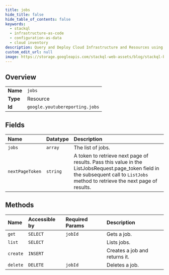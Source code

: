 ```yaml
---
title: jobs
hide_title: false
hide_table_of_contents: false
keywords:
  - stackql
  - infrastructure-as-code
  - configuration-as-data
  - cloud inventory
description: Query and Deploy Cloud Infrastructure and Resources using SQL
custom_edit_url: null
image: https://storage.googleapis.com/stackql-web-assets/blog/stackql-blog-post-featured-image.png
---
```

  
    

## Overview
<table><tbody>
<tr><td><b>Name</b></td><td><code>jobs</code></td></tr>
<tr><td><b>Type</b></td><td>Resource</td></tr>
<tr><td><b>Id</b></td><td><code>google.youtubereporting.jobs</code></td></tr>
</tbody></table>

## Fields
| Name | Datatype | Description |
|:-----|:---------|:------------|
| `jobs` | `array` | The list of jobs. |
| `nextPageToken` | `string` | A token to retrieve next page of results. Pass this value in the ListJobsRequest.page_token field in the subsequent call to `ListJobs` method to retrieve the next page of results. |
## Methods
| Name | Accessible by | Required Params | Description |
|:-----|:--------------|:----------------|:------------|
| `get` | `SELECT` | `jobId` | Gets a job. |
| `list` | `SELECT` |  | Lists jobs. |
| `create` | `INSERT` |  | Creates a job and returns it. |
| `delete` | `DELETE` | `jobId` | Deletes a job. |
